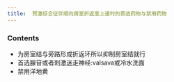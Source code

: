 ```yaml
---
title:  预激综合征伴顺向房室折返室上速时的首选药物与禁用药物
--- 
```


### Contents
- 为房室结与旁路形成折返环所以抑制房室结就行
- 首选腺苷或者刺激迷走神经:valsava或冷水洗面
- 禁用洋地黄

